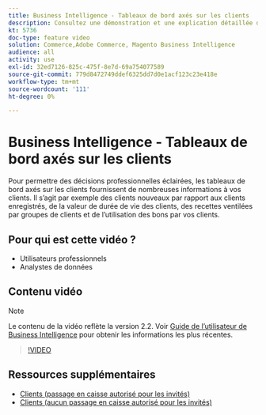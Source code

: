 ```yaml
---
title: Business Intelligence - Tableaux de bord axés sur les clients
description: Consultez une démonstration et une explication détaillée des tableaux de bord axés sur les clients.
kt: 5736
doc-type: feature video
solution: Commerce,Adobe Commerce, Magento Business Intelligence
audience: all
activity: use
exl-id: 32ed7126-825c-475f-8e7d-69a754077589
source-git-commit: 779d8472749ddef6325dd7d0e1acf123c23e418e
workflow-type: tm+mt
source-wordcount: '111'
ht-degree: 0%

---
```


# Business Intelligence - Tableaux de bord axés sur les clients

Pour permettre des décisions professionnelles éclairées, les tableaux de bord axés sur les clients fournissent de nombreuses informations à vos clients. Il s’agit par exemple des clients nouveaux par rapport aux clients enregistrés, de la valeur de durée de vie des clients, des recettes ventilées par groupes de clients et de l’utilisation des bons par vos clients.

## Pour qui est cette vidéo ?

- Utilisateurs professionnels
- Analystes de données

## Contenu vidéo

>[!NOTE]
>
>Le contenu de la vidéo reflète la version 2.2. Voir [Guide de l’utilisateur de Business Intelligence](https://docs.magento.com/mbi/) pour obtenir les informations les plus récentes.

>[!VIDEO](https://video.tv.adobe.com/v/35990?quality=12&learn=on)

## Ressources supplémentaires

- [Clients (passage en caisse autorisé pour les invités)](https://docs.magento.com/mbi/data-user/dashboards/dashboards-pro.html#customers-guest-checkout-allowed)
- [Clients (aucun passage en caisse autorisé pour les invités)](https://docs.magento.com/mbi/data-user/dashboards/dashboards-pro.html#customers-no-guest-checkout-allowed)
